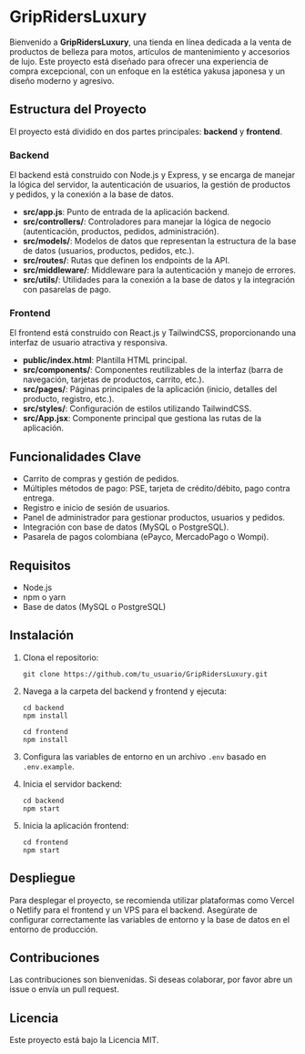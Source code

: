 # GripRidersLuxury

Bienvenido a **GripRidersLuxury**, una tienda en línea dedicada a la venta de productos de belleza para motos, artículos de mantenimiento y accesorios de lujo. Este proyecto está diseñado para ofrecer una experiencia de compra excepcional, con un enfoque en la estética yakusa japonesa y un diseño moderno y agresivo.

## Estructura del Proyecto

El proyecto está dividido en dos partes principales: **backend** y **frontend**.

### Backend

El backend está construido con Node.js y Express, y se encarga de manejar la lógica del servidor, la autenticación de usuarios, la gestión de productos y pedidos, y la conexión a la base de datos.

- **src/app.js**: Punto de entrada de la aplicación backend.
- **src/controllers/**: Controladores para manejar la lógica de negocio (autenticación, productos, pedidos, administración).
- **src/models/**: Modelos de datos que representan la estructura de la base de datos (usuarios, productos, pedidos, etc.).
- **src/routes/**: Rutas que definen los endpoints de la API.
- **src/middleware/**: Middleware para la autenticación y manejo de errores.
- **src/utils/**: Utilidades para la conexión a la base de datos y la integración con pasarelas de pago.

### Frontend

El frontend está construido con React.js y TailwindCSS, proporcionando una interfaz de usuario atractiva y responsiva.

- **public/index.html**: Plantilla HTML principal.
- **src/components/**: Componentes reutilizables de la interfaz (barra de navegación, tarjetas de productos, carrito, etc.).
- **src/pages/**: Páginas principales de la aplicación (inicio, detalles del producto, registro, etc.).
- **src/styles/**: Configuración de estilos utilizando TailwindCSS.
- **src/App.jsx**: Componente principal que gestiona las rutas de la aplicación.

## Funcionalidades Clave

- Carrito de compras y gestión de pedidos.
- Múltiples métodos de pago: PSE, tarjeta de crédito/débito, pago contra entrega.
- Registro e inicio de sesión de usuarios.
- Panel de administrador para gestionar productos, usuarios y pedidos.
- Integración con base de datos (MySQL o PostgreSQL).
- Pasarela de pagos colombiana (ePayco, MercadoPago o Wompi).

## Requisitos

- Node.js
- npm o yarn
- Base de datos (MySQL o PostgreSQL)

## Instalación

1. Clona el repositorio:
   ```
   git clone https://github.com/tu_usuario/GripRidersLuxury.git
   ```

2. Navega a la carpeta del backend y frontend y ejecuta:
   ```
   cd backend
   npm install
   ```

   ```
   cd frontend
   npm install
   ```

3. Configura las variables de entorno en un archivo `.env` basado en `.env.example`.

4. Inicia el servidor backend:
   ```
   cd backend
   npm start
   ```

5. Inicia la aplicación frontend:
   ```
   cd frontend
   npm start
   ```

## Despliegue

Para desplegar el proyecto, se recomienda utilizar plataformas como Vercel o Netlify para el frontend y un VPS para el backend. Asegúrate de configurar correctamente las variables de entorno y la base de datos en el entorno de producción.

## Contribuciones

Las contribuciones son bienvenidas. Si deseas colaborar, por favor abre un issue o envía un pull request.

## Licencia

Este proyecto está bajo la Licencia MIT.